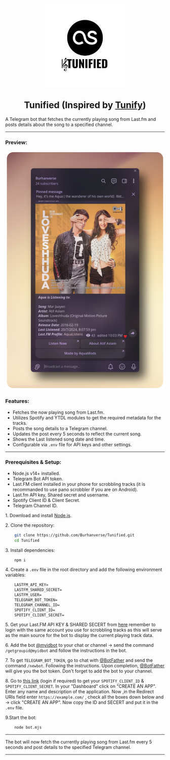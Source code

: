 <div align="center">
  <img src="https://github.com/Burhanverse/assets/blob/main/Tuneified.png" width="260" height="260">
</div>
<h1 align="center">Tunified (Inspired by <a href="https://github.com/Runixe786/Tunify">Tunify</a>)
</h1> 
A Telegram bot that fetches the currently playing song from Last.fm and posts details about the song to a specified channel.

---
### Preview:
<div align="center">
  <img src="https://github.com/Burhanverse/assets/blob/main/Tunified_demo.png">
</div>

### Features:

- Fetches the now playing song from Last.fm.
- Utilizes Spotify and YTDL modules to get the required metadata for the tracks.
- Posts the song details to a Telegram channel.
- Updates the post every 5 seconds to reflect the current song.
- Shows the Last listened song date and time.
- Configurable via `.env` file for API keys and other settings.

---

### Prerequisites & Setup:

- Node.js v14+ installed.
- Telegram Bot API token.
- Last.FM client installed in your phone for scrobbling tracks (it is recommanded to use pano scrobbler if you are on Android).
- Last.fm API key, Shared secret and username.
- Spotify Client ID & Client Secret.
- Telegram Channel ID.

1\. Download and install [Node.js](https://nodejs.org/en/download/).

2\. Clone the repository:
```bash
    git clone https://github.com/Burhanverse/Tunified.git
    cd Tunified
```
3\. Install dependencies:
```bash
    npm i
```
4\. Create a `.env` file in the root directory and add the following environment variables:
```env
    LASTFM_API_KEY=
    LASTFM_SHARED_SECRET=
    LASTFM_USER=
    TELEGRAM_BOT_TOKEN=
    TELEGRAM_CHANNEL_ID=
    SPOTIFY_CLIENT_ID=
    SPOTIFY_CLIENT_SECRET=
```
5\. Get your Last.FM API KEY & SHARED SECERT from [here](https://www.last.fm/api/account/create) remember to login with the same account you use for scrobbling tracks as this will serve as the main source for the bot to display the current playing track data.

6\. Add the bot [@myidbot](https://t.me/myidbot) to your chat or channel → send the command `/getgroupid@myidbot` and follow the instructions in the bot.

7\. To get `TELEGRAM_BOT_TOKEN`, go to chat with [@BotFather](https://t.me/BotFather) and send the command `/newbot`. Following the instructions. Upon completion, [@BotFather](https://t.me/BotFather) will give you the bot token. Don't forget to add the bot to your channel.

8\. Go to [this link](https://developer.spotify.com/dashboard/applications) (login if required) to get your `SPOTIFY_CLIENT_ID` & `SPOTIFY_CLIENT_SECRET`. In your "Dashboard" click on "CREATE AN APP". Enter any name and description of the application. Now ,in the Redirect URIs field enter `https://example.com/` , check all the boxes down below and → click "CREATE AN APP". Now copy the ID and SECERT and put it in the `.env` file.

9\.Start the bot:
```bash
    node bot.mjs
```

---

The bot will now fetch the currently playing song from Last.fm every 5 seconds and post details to the specified Telegram channel.

---

